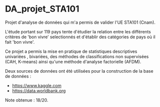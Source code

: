# DA_projet_STA101

Projet d'analyse de données qui m'a permis de valider l'UE STA101 (Cnam).

L'étude portant sur 119 pays tente d'étudier la relation entre les différents critères de 'bon vivre' selectionnés et d'établir des catégories de pays où il fait 'bon vivre'.
 
Ce projet a permis la mise en pratique de statistiques descriptives univariées , bivariées, des méthodes de classifications non supervisées (CAH, K-means) ainsi qu'une méthode d'analyse factorielle (AFDM).

Deux sources de données ont été utilisées pour la construction de la base de données : 
- https://www.kaggle.com
- https://data.worldbank.org

Note obtenue : 18/20.
